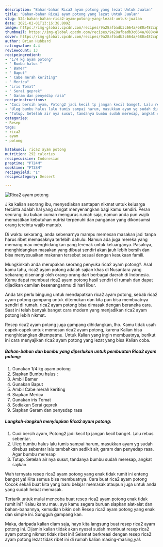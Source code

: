 ```yaml
---
description: "Bahan-bahan Rica2 ayam potong yang lezat Untuk Jualan"
title: "Bahan-bahan Rica2 ayam potong yang lezat Untuk Jualan"
slug: 524-bahan-bahan-rica2-ayam-potong-yang-lezat-untuk-jualan
date: 2021-02-01T13:16:38.809Z
image: https://img-global.cpcdn.com/recipes/9a28afbadb3c664a/680x482cq70/rica2-ayam-potong-foto-resep-utama.jpg
thumbnail: https://img-global.cpcdn.com/recipes/9a28afbadb3c664a/680x482cq70/rica2-ayam-potong-foto-resep-utama.jpg
cover: https://img-global.cpcdn.com/recipes/9a28afbadb3c664a/680x482cq70/rica2-ayam-potong-foto-resep-utama.jpg
author: Brian Hubbard
ratingvalue: 4.4
reviewcount: 13
recipeingredient:
- "1/4 kg ayam potong"
- " Bumbu halus "
- " Bamer"
- " Baput"
- " Cabe merah keriting"
- " Merica"
- "iris Tomat"
- " Serai geprek"
- " Garam dan penyedap rasa"
recipeinstructions:
- "Cuci bersih ayam, Potong2 jadi kecil tp jangan kecil banget. Lalu rebus sebentar."
- "Uleg bumbu halus lalu tumis sampai harum, masukkan ayam yg sudah direbus sebentar lalu tambahkan sedikit air, garam dan penyedap rasa. Agar bumbu meresap"
- "Tutup. Setelah air nya susut, tandanya bumbu sudah meresap, angkat sajikan."
categories:
- Resep
tags:
- rica2
- ayam
- potong

katakunci: rica2 ayam potong 
nutrition: 292 calories
recipecuisine: Indonesian
preptime: "PT24M"
cooktime: "PT38M"
recipeyield: "1"
recipecategory: Dessert

---
```



![Rica2 ayam potong](https://img-global.cpcdn.com/recipes/9a28afbadb3c664a/680x482cq70/rica2-ayam-potong-foto-resep-utama.jpg)

Jika kalian seorang ibu, menyediakan santapan nikmat untuk keluarga tercinta adalah hal yang sangat menyenangkan bagi kamu sendiri. Peran seorang ibu bukan cuman mengurus rumah saja, namun anda pun wajib memastikan kebutuhan nutrisi terpenuhi dan panganan yang dikonsumsi orang tercinta wajib mantab.

Di waktu  sekarang, anda sebenarnya mampu memesan masakan jadi tanpa harus ribet memasaknya terlebih dahulu. Namun ada juga mereka yang memang mau menghidangkan yang terenak untuk keluarganya. Pasalnya, menghidangkan masakan yang dibuat sendiri akan jauh lebih bersih dan bisa menyesuaikan makanan tersebut sesuai dengan kesukaan famili. 



Mungkinkah anda merupakan seorang penyuka rica2 ayam potong?. Asal kamu tahu, rica2 ayam potong adalah sajian khas di Nusantara yang sekarang disenangi oleh orang-orang dari berbagai daerah di Indonesia. Kamu dapat membuat rica2 ayam potong hasil sendiri di rumah dan dapat dijadikan camilan kesenanganmu di hari libur.

Anda tak perlu bingung untuk mendapatkan rica2 ayam potong, sebab rica2 ayam potong gampang untuk ditemukan dan kita pun bisa membuatnya sendiri di rumah. rica2 ayam potong bisa dimasak dengan beraneka cara. Saat ini telah banyak banget cara modern yang menjadikan rica2 ayam potong lebih nikmat.

Resep rica2 ayam potong juga gampang dihidangkan, lho. Kamu tidak usah capek-capek untuk memesan rica2 ayam potong, karena Kalian bisa menghidangkan ditempatmu. Untuk Kalian yang ingin membuatnya, berikut ini cara menyajikan rica2 ayam potong yang lezat yang bisa Kalian coba.

<!--inarticleads1-->

##### Bahan-bahan dan bumbu yang diperlukan untuk pembuatan Rica2 ayam potong:

1. Gunakan 1/4 kg ayam potong
1. Siapkan  Bumbu halus :
1. Ambil  Bamer
1. Gunakan  Baput
1. Ambil  Cabe merah keriting
1. Siapkan  Merica
1. Gunakan iris Tomat
1. Sediakan  Serai geprek
1. Siapkan  Garam dan penyedap rasa




<!--inarticleads2-->

##### Langkah-langkah menyiapkan Rica2 ayam potong:

1. Cuci bersih ayam, Potong2 jadi kecil tp jangan kecil banget. Lalu rebus sebentar.
1. Uleg bumbu halus lalu tumis sampai harum, masukkan ayam yg sudah direbus sebentar lalu tambahkan sedikit air, garam dan penyedap rasa. Agar bumbu meresap
1. Tutup. Setelah air nya susut, tandanya bumbu sudah meresap, angkat sajikan.




Wah ternyata resep rica2 ayam potong yang enak tidak rumit ini enteng banget ya! Kita semua bisa membuatnya. Cara buat rica2 ayam potong Cocok sekali buat kita yang baru belajar memasak ataupun juga untuk anda yang sudah hebat memasak.

Tertarik untuk mulai mencoba buat resep rica2 ayam potong enak tidak rumit ini? Kalau kamu mau, ayo kamu segera buruan siapkan alat-alat dan bahan-bahannya, kemudian bikin deh Resep rica2 ayam potong yang enak dan simple ini. Sungguh gampang kan. 

Maka, daripada kalian diam saja, hayo kita langsung buat resep rica2 ayam potong ini. Dijamin kalian tiidak akan nyesel sudah membuat resep rica2 ayam potong nikmat tidak ribet ini! Selamat berkreasi dengan resep rica2 ayam potong lezat tidak ribet ini di rumah kalian masing-masing,ya!.

